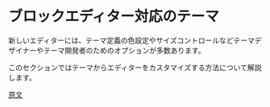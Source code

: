 <!--
# Theming for the Block Editor
 -->
# ブロックエディター対応のテーマ

<!--
The new editor provides a number of options for theme designers and developers, including theme-defined color settings, font size control, and much more.

In this section, you'll learn about the ways that themes can customize the editor.
 -->
新しいエディターには、テーマ定義の色設定やサイズコントロールなどテーマデザイナーやテーマ開発者のためのオプションが多数あります。

このセクションではテーマからエディターをカスタマイズする方法について解説します。

[原文](https://github.com/WordPress/gutenberg/blob/trunk/docs/how-to-guides/themes/README.md)
